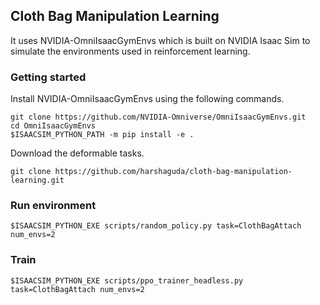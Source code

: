 ## Cloth Bag Manipulation Learning

It uses NVIDIA-OmniIsaacGymEnvs which is built on NVIDIA Isaac Sim to simulate the environments used in reinforcement learning.

### Getting started

Install NVIDIA-OmniIsaacGymEnvs using the following commands.
```shell
git clone https://github.com/NVIDIA-Omniverse/OmniIsaacGymEnvs.git
cd OmniIsaacGymEnvs
$ISAACSIM_PYTHON_PATH -m pip install -e .
```

Download the deformable tasks.

```shell
git clone https://github.com/harshaguda/cloth-bag-manipulation-learning.git
```

### Run environment
```shell
$ISAACSIM_PYTHON_EXE scripts/random_policy.py task=ClothBagAttach num_envs=2
```
### Train

```shell
$ISAACSIM_PYTHON_EXE scripts/ppo_trainer_headless.py task=ClothBagAttach num_envs=2
```
